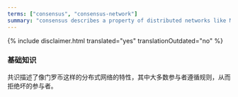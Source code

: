 ```yaml
---
terms: ["consensus", "consensus-network"]
summary: "consensus describes a property of distributed networks like MKEcoin where most of the participants follow the rules, and thus reject bad participants"
---
```


{% include disclaimer.html translated="yes" translationOutdated="no" %}
### 基础知识

共识描述了像门罗币这样的分布式网络的特性，其中大多数参与者遵循规则，从而拒绝坏的参与者。
